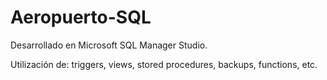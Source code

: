 # Aeropuerto-SQL
Desarrollado en Microsoft SQL Manager Studio.

Utilización de:
triggers, views, stored procedures, backups, functions, etc.
